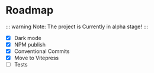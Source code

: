 # Roadmap

::: warning
Note: The project is Currently in alpha stage!
:::

- [x] Dark mode
- [x] NPM publish
- [x] Conventional Commits
- [x] Move to Vitepress
- [ ] Tests
